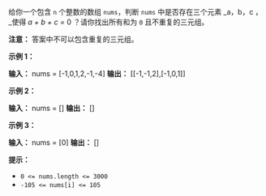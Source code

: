 给你一个包含 `n` 个整数的数组 `nums`，判断 `nums` 中是否存在三个元素 _a，b，c ，_使得 _a + b + c =_ 0 ？请你找出所有和为 `0` 且不重复的三元组。

**注意：** 答案中不可以包含重复的三元组。

**示例 1：** 

**输入：** nums = \[-1,0,1,2,-1,-4\]
**输出：** \[\[-1,-1,2\],\[-1,0,1\]\]

**示例 2：** 

**输入：** nums = \[\]
**输出：** \[\]

**示例 3：** 

**输入：** nums = \[0\]
**输出：** \[\]

**提示：** 

*   `0 <= nums.length <= 3000`
*   `-105 <= nums[i] <= 105`